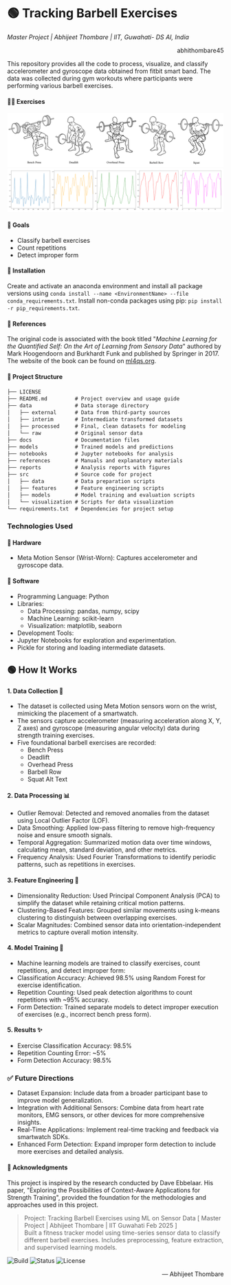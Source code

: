 # 🟢 Tracking Barbell Exercises
*Master Project | Abhijeet Thombare | IIT, Guwahati- DS AI, India*
<p align="right"> abhithombare45 </p>
This repository provides all the code to process, visualize, and classify accelerometer and gyroscope data obtained from fitbit smart band. The data was collected during gym workouts where participants were performing various barbell exercises.

#### 🏋️‍♂️ Exercises 
![Barbell exercise examples](images/barbell_exercises.png)
![Barbell exercise graphs](images/graphs.png)

#### 📌 Goals 
* Classify barbell exercises
* Count repetitions
* Detect improper form 

#### 🧬 Installation 
Create and activate an anaconda environment and install all package versions using `conda install --name <EnvironmentName> --file conda_requirements.txt`. Install non-conda packages using pip: `pip install -r pip_requirements.txt`.

#### 🚀 References  
The original code is associated with the book titled "*Machine Learning for the Quantified Self: On the Art of Learning from Sensory Data*"
authored by Mark Hoogendoorn and Burkhardt Funk and published by Springer in 2017. The website of the book can be found on [ml4qs.org](https://ml4qs.org/).

#### 📁 Project Structure 

```
├── LICENSE
├── README.md         # Project overview and usage guide
├── data              # Data storage directory
│   ├── external      # Data from third-party sources
│   ├── interim       # Intermediate transformed datasets
│   ├── processed     # Final, clean datasets for modeling
│   └── raw           # Original sensor data
├── docs              # Documentation files
├── models            # Trained models and predictions
├── notebooks         # Jupyter notebooks for analysis
├── references        # Manuals and explanatory materials
├── reports           # Analysis reports with figures
├── src               # Source code for project
│   ├── data          # Data preparation scripts
│   ├── features      # Feature engineering scripts
│   ├── models        # Model training and evaluation scripts
│   └── visualization # Scripts for data visualization
└── requirements.txt  # Dependencies for project setup
```

###  Technologies Used

####  🧰 Hardware 
  + Meta Motion Sensor (Wrist-Worn): Captures accelerometer and gyroscope data.

####  🧠 Software 

  - Programming Language: Python
  - Libraries:
      * Data Processing: pandas, numpy, scipy
      * Machine Learning: scikit-learn
      * Visualization: matplotlib, seaborn
  - Development Tools:
  - Jupyter Notebooks for exploration and experimentation.
  - Pickle for storing and loading intermediate datasets.

##  🟢 How It Works 

####  1. Data Collection 📡
  - The dataset is collected using Meta Motion sensors worn on the wrist, mimicking the placement of a smartwatch.
  - The sensors capture accelerometer (measuring acceleration along X, Y, Z axes) and gyroscope (measuring angular velocity) data during strength training exercises.
  - Five foundational barbell exercises are recorded:
      -  Bench Press
      - Deadlift
      - Overhead Press
      - Barbell Row
      - Squat Alt Text

####  2. Data Processing 📊 
  - Outlier Removal: Detected and removed anomalies from the dataset using Local Outlier Factor (LOF).
  - Data Smoothing: Applied low-pass filtering to remove high-frequency noise and ensure smooth signals.
  - Temporal Aggregation: Summarized motion data over time windows, calculating mean, standard deviation, and other metrics.
  - Frequency Analysis: Used Fourier Transformations to identify periodic patterns, such as repetitions in exercises.

####  3. Feature Engineering 🔐 
  - Dimensionality Reduction: Used Principal Component Analysis (PCA) to simplify the dataset while retaining critical motion patterns.
  - Clustering-Based Features: Grouped similar movements using k-means clustering to distinguish between overlapping exercises.
  - Scalar Magnitudes: Combined sensor data into orientation-independent metrics to capture overall motion intensity.

####  4. Model Training 🔄
  - Machine learning models are trained to classify exercises, count repetitions, and detect improper form:
  - Classification Accuracy: Achieved 98.5% using Random Forest for exercise identification.
  - Repetition Counting: Used peak detection algorithms to count repetitions with ~95% accuracy.
  - Form Detection: Trained separate models to detect improper execution of exercises (e.g., incorrect bench press form).

####  5. Results ✨
  - Exercise Classification Accuracy: 98.5%
  - Repetition Counting Error: ~5%
  - Form Detection Accuracy: 98.5%

###  ✅ Future Directions
  -  Dataset Expansion: Include data from a broader participant base to improve model generalization.
  -  Integration with Additional Sensors: Combine data from heart rate monitors, EMG sensors, or other devices for more comprehensive insights.
  -  Real-Time Applications: Implement real-time tracking and feedback via smartwatch SDKs.
  -  Enhanced Form Detection: Expand improper form detection to include more exercises and detailed analysis.

#### 🤝 Acknowledgments 
This project is inspired by the research conducted by Dave Ebbelaar. His paper, "Exploring the Possibilities of Context-Aware Applications for Strength Training", provided the foundation for the methodologies and approaches used in this project.


> Project: Tracking Barbell Exercises using ML on Sensor Data [ Master Project | Abhijeet Thombare | IIT Guwahati Feb 2025 ]  
> Built a fitness tracker model using time-series sensor data to classify different barbell exercises. Includes preprocessing, feature extraction, and supervised learning models.  

![Build](https://img.shields.io/badge/build-abhithombare45-orange)
![Status](https://img.shields.io/badge/Status-COMPLETED-green)
![License](https://img.shields.io/badge/license-IITG-blue)
<p align="right">— Abhijeet Thombare  </p>

